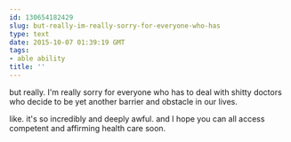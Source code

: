 ```yaml
---
id: 130654182429
slug: but-really-im-really-sorry-for-everyone-who-has
type: text
date: 2015-10-07 01:39:19 GMT
tags:
- able ability
title: ''
---
```

but really. I'm really sorry for everyone who has to deal with shitty doctors who decide to be yet another barrier and obstacle in our lives. 

like. it's so incredibly and deeply awful. and I hope you can all access competent and affirming health care soon. 